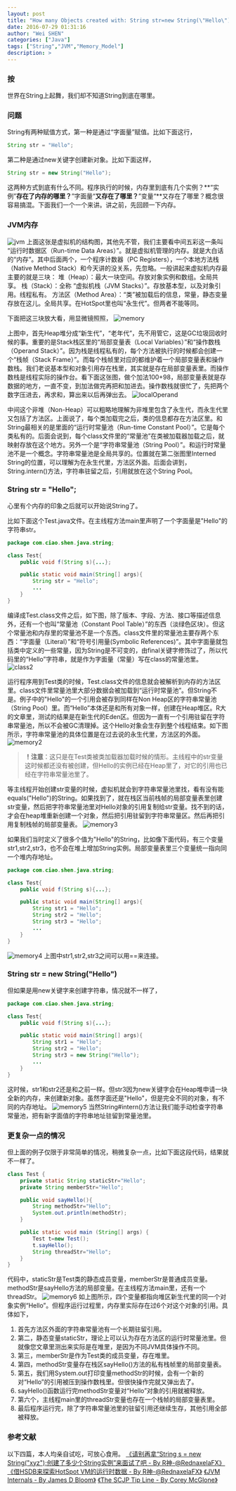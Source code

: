 ```yaml
---
layout: post
title: "How many Objects created with: String str=new String(\"Hello\")？"
date: 2016-07-29 01:31:16
author: "Wei SHEN"
categories: ["Java"]
tags: ["String","JVM","Memory_Model"]
description: >
---
```


### 按
世界在String上起舞，我们却不知道String到底在哪里。


### 问题
String有两种赋值方式，第一种是通过“字面量”赋值。比如下面这行，
```java
String str = "Hello";
```

第二种是通过new关键字创建新对象。比如下面这样，
```java
String str = new String("Hello");
```

这两种方式到底有什么不同。程序执行的时候，内存里到底有几个实例？**“实例”**存在了内存的哪里？**”字面量“**又存在了哪里？**”变量“**又存在了哪里？概念很容易搞混。下面我们一个一个来讲。讲之前，先回顾一下内存。


### JVM内存
![jvm](/images/tij4-13/JVMArchitecture.jpg)
上面这张是虚拟机的结构图，其他先不管，我们主要看中间五彩这一条叫 “运行时数据区（Run-time Data Areas）”。就是虚拟机管理的内存。就是大白话的“内存”。其中后面两个，一个程序计数器（PC Registers），一个本地方法栈（Native Method Stack）和今天讲的没关系，先忽略。一般讲起来虚拟机内存最主要的就是三块：
堆（Heap）：最大一块空间。存放对象实例和数组。全局共享。
栈（Stack）：全称 “虚拟机栈（JVM Stacks）”。存放基本型，以及对象引用。线程私有。
方法区（Method Area）：“类”被加载后的信息，常量，静态变量存放在这儿。全局共享。在HotSpot里也叫“永生代”。但两者不能等同。

下面把这三块放大看，用显微镜照照，
![memory](/images/tij4-13/memory.png)

上图中，首先Heap堆分成“新生代”，“老年代”，先不用管它，这是GC垃圾回收时候的事。重要的是Stack栈区里的“局部变量表（Local Variables）”和“操作数栈（Operand Stack）”。因为栈是线程私有的，每个方法被执行的时候都会创建一个“栈帧（Stack Frame）”。而每个栈帧里对应的都维护着一个局部变量表和操作数栈。我们老说基本型和对象引用存在栈里，其实就是存在局部变量表里。而操作数栈是线程实际的操作台。看下面这张图，做个加法100+98，局部变量表就是存数据的地方，一直不变，到加法做完再把和加进去。操作数栈就很忙了，先把两个数字压进去，再求和，算出来以后再弹出去。
![localOperand](/images/tij4-13/localOperand.png)

中间这个非堆（Non-Heap）可以粗略地理解为非堆里包含了永生代，而永生代里又包括了方法区。上面说了，每个类加载完之后，类的信息都存在方法区里。和String最相关的是里面的“运行时常量池（Run-time Constant Pool）”。它是每个类私有的。后面会说到，每个class文件里的“常量池”在类被加载器加载之后，就映射存放在这个地方。另外一个是“字符串常量池（String Pool）”。和运行时常量池不是一个概念。字符串常量池是全局共享的。位置就在第二张图里Interned String的位置，可以理解为在永生代里，方法区外面。后面会讲到，String.intern()方法，字符串驻留之后，引用就放在这个String Pool。


### String str = "Hello";
心里有个内存的印象之后就可以开始说String了。

比如下面这个Test.java文件。在主线程方法main里声明了一个字面量是"Hello"的字符串str。
```java
package com.ciao.shen.java.string;

class Test{
    public void f(String s){...};

    public static void main(String[] args){
        String str = "Hello";
        ...
    }
}
```
编译成Test.class文件之后，如下图，除了版本、字段、方法、接口等描述信息外，还有一个也叫“常量池（Constant Pool Table）”的东西（淡绿色区块）。但这个常量池和内存里的常量池不是一个东西。class文件里的常量池主要存两个东西：“字面量（Literal）”和“符号引用量(Symbolic References)”。其中字面量就包括类中定义的一些常量，因为String是不可变的，由final关键字修饰过了，所以代码里的“Hello”字符串，就是作为字面量（常量）写在class的常量池里。
![class2](/images/tij4-13/class2.png)

运行程序用到Test类的时候，Test.class文件的信息就会被解析到内存的方法区里。class文件里常量池里大部分数据会被加载到“运行时常量池”。但String不是。例子中的"Hello"的一个引用会被存到同样在Non Heap区的字符串常量池（String Pool）里。而“Hello”本体还是和所有对象一样，创建在Heap堆区。R大的文章里，测试的结果是在新生代的Eden区。但因为一直有一个引用驻留在字符串常量池，所以不会被GC清理掉。这个Hello对象会生存到整个线程结束。如下图所示，字符串常量池的具体位置是在过去说的永生代里，方法区的外面。
![memory2](/images/tij4-13/memory2.png)
> **！注意**：这只是在Test类被类加载器加载时候的情形。主线程中的str变量这时候都还没有被创建，但Hello的实例已经在Heap里了，对它的引用也已经在字符串常量池里了。

等主线程开始创建str变量的时候，虚拟机就会到字符串常量池里找，看有没有能equals("Hello")的String。如果找到了，就在栈区当前栈帧的局部变量表里创建str变量，然后把字符串常量池里对Hello对象的引用复制给str变量。找不到的话，才会在heap堆重新创建一个对象，然后把引用驻留到字符串常量区。然后再把引用复制栈帧的局部变量表。
![memory3](/images/tij4-13/memory3.png)

如果我们当时定义了很多个值为"Hello"的String，比如像下面代码，有三个变量str1,str2,str3，也不会在堆上增加String实例。局部变量表里三个变量统一指向同一个堆内存地址。
```java
package com.ciao.shen.java.string;

class Test{
    public void f(String s){...};

    public static void main(String[] args){
        String str1 = "Hello";
        String str2 = "Hello";
        String str3 = "Hello";
        ...
    }
}
```
![memory4](/images/tij4-13/memory4.png)
上图中str1,str2,str3之间可以用==来连接。

### String str = new String("Hello")
但如果是用new关键字来创建字符串，情况就不一样了，
```java
package com.ciao.shen.java.string;

class Test{
    public void f(String s){...};

    public static void main(String[] args){
        String str1 = "Hello";
        String str2 = "Hello";
        String str3 = new String("Hello");
        ...
    }
}
```
这时候，str1和str2还是和之前一样。但str3因为new关键字会在Heap堆申请一块全新的内存，来创建新对象。虽然字面还是"Hello"，但是完全不同的对象，有不同的内存地址。
![memory5](/images/tij4-13/memory5.png)
当然String#intern()方法让我们能手动检查字符串常量池，把有新字面值的字符串地址驻留到常量池里。

### 更复杂一点的情况
但上面的例子仅限于非常简单的情况，稍微复杂一点，比如下面这段代码，结果就不一样了。
```java
class Test {
	private static String staticStr="Hello";
	private String memberStr="Hello";

	public void sayHello(){
		String methodStr="Hello";
		System.out.println(methodStr);
	}

	public static void main (String[] args) {
		Test t=new Test();
		t.sayHello();
		String threadStr="Hello";
	}
}
```
代码中，staticStr是Test类的静态成员变量，memberStr是普通成员变量。methodStr是sayHello方法的局部变量。在主线程方法main里，还有一个threadStr。
![memory6](/images/tij4-13/memory6.png)
如上图所示，四个变量都指向堆区新生代里的同一个对象实例“Hello”。但程序运行过程里，内存里实际存在过6个对这个对象的引用。具体如下，
1. 首先方法区外面的字符串常量池有一个长期驻留引用。
2. 第二，静态变量staticStr，理论上可以认为存在方法区的运行时常量池里。但就像您文章里测出来实际是在堆里，是因为不同JVM具体操作不同。
3. 第三，memberStr是作为Test类的成员变量，存在堆里。
4. 第四，methodStr变量存在栈区sayHello()方法的私有栈帧里的局部变量表。
5. 第五，我们用System.out打印变量methodStr的时候，会有一个新的对“Hello”的引用被压到操作数栈里。但很快操作完就又弹出去了。
6. sayHello()函数运行完methodStr变量对“Hello”对象的引用就被释放。
7. 第六个，主线程main里的threadStr变量也存在一个栈帧的局部变量表里。
8. 最后程序运行完，除了字符串常量池里的驻留引用还继续生存，其他引用全部被释放。


### 参考文献
以下四篇，本人均亲自试吃，可放心食用。
[《请别再拿“String s = new String("xyz");创建了多少个String实例”来面试了吧 - By R神-@RednaxelaFX》](http://rednaxelafx.iteye.com/blog/774673#comments)
[《借HSDB来探索HotSpot VM的运行时数据 - By R神-@RednaxelaFX》](http://rednaxelafx.iteye.com/blog/1847971)
[《JVM Internals - By James D Bloom》](http://blog.jamesdbloom.com/JVMInternals.html#constant_pool)
[《The SCJP Tip Line - By Corey McGlone》](http://www.javaranch.com/journal/200409/ScjpTipLine-StringsLiterally.html)
